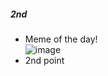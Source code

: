 ##### 2nd
- Meme of the day!  
    ![image](https://github.com/user-attachments/assets/f1e2b4fc-1622-4489-8e09-e5cad8bcfc78)
- 2nd point
